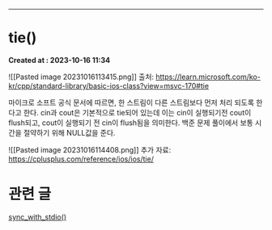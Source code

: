 ---
# tie()
**Created at : 2023-10-16 11:34**

![[Pasted image 20231016113415.png]]
출처: https://learn.microsoft.com/ko-kr/cpp/standard-library/basic-ios-class?view=msvc-170#tie

마이크로 소프트 공식 문서에 따르면, 한 스트림이 다른 스트림보다 먼저 처리 되도록 한다고 한다. cin과 cout은 기본적으로 tie되어 있는데 이는 cin이 실행되기전 cout이 flush되고, cout이 실행되기 전 cin이 flush됨을 의미한다.
백준 문제 풀이에서 보통 시간을 절약하기 위해 NULL값을 준다.

![[Pasted image 20231016114408.png]]
추가 자료: https://cplusplus.com/reference/ios/ios/tie/

# 관련 글
[sync_with_stdio()](sync_with_stdio().md)